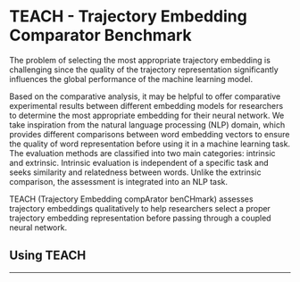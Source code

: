 # TEACH - Trajectory Embedding Comparator Benchmark

The problem of selecting the most appropriate trajectory embedding is challenging since the quality of the trajectory representation significantly influences the global performance of the machine learning model.

Based on the comparative analysis, it may be helpful to offer comparative experimental results between different embedding models for researchers to determine the most appropriate embedding for their neural network. We take inspiration from the natural language processing (NLP) domain, which provides different comparisons between word embedding vectors to ensure the quality of word representation before using it in a machine learning task. The evaluation methods are classified into two main categories: intrinsic and extrinsic. Intrinsic evaluation is independent of a specific task and seeks similarity and relatedness between words. Unlike the extrinsic comparison, the assessment is integrated into an NLP task. 

TEACH (Trajectory Embedding compArator benCHmark) assesses trajectory embeddings qualitatively to help researchers select a proper trajectory embedding representation before passing through a coupled neural network. 

## Using TEACH
---
